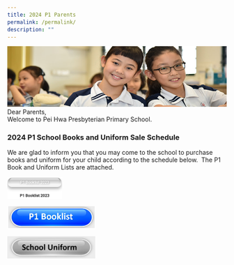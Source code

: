 ```yaml
---
title: 2024 P1 Parents
permalink: /permalink/
description: ""
---
```

![](/images/Website%20Banners%20Subpage/948x260%20masterhead%20-%20Our%20Partners3.jpg)
Dear Parents, &nbsp;  
Welcome to Pei Hwa Presbyterian Primary School.  
  

### 2024 P1 School Books and Uniform Sale Schedule

We are glad to inform you that you may come to the school to purchase books and uniform for your child according to the schedule below.&nbsp; The P1 Book and Uniform Lists are attached.

<p><a href="/files/PHPPS%20P1%20Booklist%202023.pdf">
<img src="/images/2023%20booklist.png" style="width:25%">
</a></p>


<p><a> 
	
<img src="/images/Buttons/p1%20booklist.JPG" style="width:40%">
</a></p>

<p><a>
	
<img src="/images/Buttons/school%20uniform.JPG" style="width:40%">
</a></p>